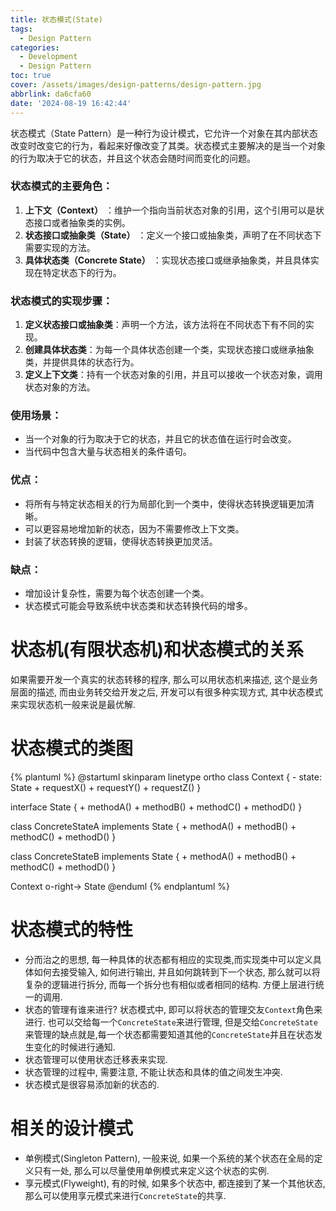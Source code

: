 ```yaml
---
title: 状态模式(State)
tags:
  - Design Pattern
categories:
  - Development
  - Design Pattern
toc: true
cover: /assets/images/design-patterns/design-pattern.jpg
abbrlink: da6cfa60
date: '2024-08-19 16:42:44'
---
```


状态模式（State Pattern）是一种行为设计模式，它允许一个对象在其内部状态改变时改变它的行为，看起来好像改变了其类。状态模式主要解决的是当一个对象的行为取决于它的状态，并且这个状态会随时间而变化的问题。

<!-- more -->
### 状态模式的主要角色：

1. **上下文（Context）** ：维护一个指向当前状态对象的引用，这个引用可以是状态接口或者抽象类的实例。
2. **状态接口或抽象类（State）** ：定义一个接口或抽象类，声明了在不同状态下需要实现的方法。
3. **具体状态类（Concrete State）** ：实现状态接口或继承抽象类，并且具体实现在特定状态下的行为。

### 状态模式的实现步骤：

1. **定义状态接口或抽象类**：声明一个方法，该方法将在不同状态下有不同的实现。
2. **创建具体状态类**：为每一个具体状态创建一个类，实现状态接口或继承抽象类，并提供具体的状态行为。
3. **定义上下文类**：持有一个状态对象的引用，并且可以接收一个状态对象，调用状态对象的方法。

### 使用场景：

* 当一个对象的行为取决于它的状态，并且它的状态值在运行时会改变。
* 当代码中包含大量与状态相关的条件语句。

### 优点：

* 将所有与特定状态相关的行为局部化到一个类中，使得状态转换逻辑更加清晰。
* 可以更容易地增加新的状态，因为不需要修改上下文类。
* 封装了状态转换的逻辑，使得状态转换更加灵活。

### 缺点：

* 增加设计复杂性，需要为每个状态创建一个类。
* 状态模式可能会导致系统中状态类和状态转换代码的增多。

# 状态机(有限状态机)和状态模式的关系

如果需要开发一个真实的状态转移的程序, 那么可以用状态机来描述, 这个是业务层面的描述, 而由业务转交给开发之后, 开发可以有很多种实现方式, 其中状态模式来实现状态机一般来说是最优解.

# 状态模式的类图

{% plantuml %}
@startuml
skinparam linetype ortho
class Context {
	- state: State
	+ requestX()
	+ requestY()
	+ requestZ()
}

interface State {
    + methodA()
    + methodB()
    + methodC()
    + methodD()
}

class ConcreteStateA implements State {
    + methodA()
    + methodB()
    + methodC()
    + methodD()
}

class ConcreteStateB implements State {
    + methodA()
    + methodB()
    + methodC()
    + methodD()
}

Context o-right-> State
@enduml
{% endplantuml %}

# 状态模式的特性

* 分而治之的思想, 每一种具体的状态都有相应的实现类,而实现类中可以定义具体如何去接受输入, 如何进行输出, 并且如何跳转到下一个状态, 那么就可以将复杂的逻辑进行拆分, 而每一个拆分也有相似或者相同的结构. 方便上层进行统一的调用.
* 状态的管理有谁来进行? 状态模式中, 即可以将状态的管理交友`Context`角色来进行. 也可以交给每一个`ConcreteState`来进行管理, 但是交给`ConcreteState`来管理的缺点就是,每一个状态都需要知道其他的`ConcreteState`并且在状态发生变化的时候进行通知.
* 状态管理可以使用状态迁移表来实现.
* 状态管理的过程中, 需要注意, 不能让状态和具体的值之间发生冲突.
* 状态模式是很容易添加新的状态的.

# 相关的设计模式

* 单例模式(Singleton Pattern), 一般来说, 如果一个系统的某个状态在全局的定义只有一处, 那么可以尽量使用单例模式来定义这个状态的实例.
* 享元模式(Flyweight), 有的时候, 如果多个状态中, 都连接到了某一个其他状态, 那么可以使用享元模式来进行`ConcreteState`的共享.
